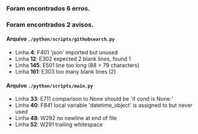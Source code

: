 ### Foram encontrados 6 erros.
### Foram encontrados 2 avisos.

#### Arquivo `./python/scripts/githubsearch.py`

- Linha **4**: F401 'json' imported but unused
- Linha **12**: E302 expected 2 blank lines, found 1
- Linha **145**: E501 line too long (88 > 79 characters)
- Linha **161**: E303 too many blank lines (2)

#### Arquivo `./python/scripts/main.py`

- Linha **33**: E711 comparison to None should be 'if cond is None:'
- Linha **40**: F841 local variable 'datetime_object' is assigned to but never used
- Linha **48**: W292 no newline at end of file
- Linha **52**: W291 trailing whitespace
